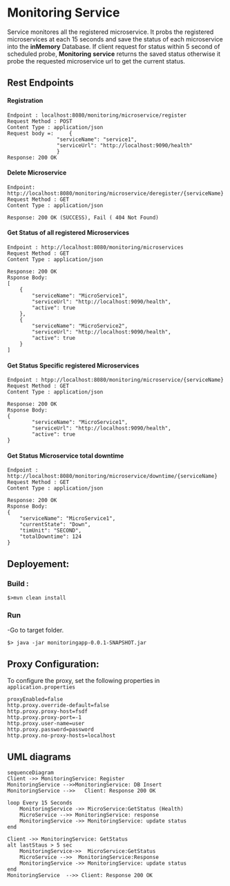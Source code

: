 # Monitoring Service
Service monitores all the registered microservice. It probs the registered microservices at each 15 seconds and save the status of each microservice into the **inMemory** Database. If client request for status within 5 second of scheduled probe, **Monitoring** **service** returns the saved status otherwise it probe the requested microservice url to get the current status.

## Rest Endpoints
#### Registration
	Endpoint : localhost:8080/monitoring/microservice/register
	Request Method : POST
	Content Type : application/json
	Request body =: 	{
					"serviceName": "service1",
					"serviceUrl": "http://localhost:9090/health"
					}
	Response: 200 OK

#### Delete Microservice
	Endpoint: http://localhost:8080/monitoring/microservice/deregister/{serviceName}
	Request Method : GET
	Content Type : application/json
	
	Response: 200 OK (SUCCESS), Fail ( 404 Not Found)
	

#### Get Status of all registered Microservices
		
	Endpoint : http://localhost:8080/monitoring/microservices
	Request Method : GET
	Content Type : application/json

	Response: 200 OK
	Rsponse Body:
	[
	    {
	        "serviceName": "MicroService1",
	        "serviceUrl": "http://localhost:9090/health",
	        "active": true
	    },
	    {
	        "serviceName": "MicroService2",
	        "serviceUrl": "http://localhost:9090/health",
	        "active": true
	    }
	]
		
#### Get Status Specific registered Microservices
		
	Endpoint : htpp://localhost:8080/monitoring/microservice/{serviceName}
	Request Method : GET
	Content Type : application/json

	Response: 200 OK
	Rsponse Body:
	{
	        "serviceName": "MicroService1",
	        "serviceUrl": "http://localhost:9090/health",
	        "active": true
	}
		
#### Get Status Microservice total downtime
		
	Endpoint : http://localhost:8080/monitoring/microservice/downtime/{serviceName}
	Request Method : GET
	Content Type : application/json

	Response: 200 OK
	Rsponse Body:
	{
	    "serviceName": "MicroService1",
	    "currentState": "Down",
	    "timUnit": "SECOND",
	    "totalDowntime": 124
	}

## Deployement:
### Build :
	$>mvn clean install
### Run
-Go to target folder.		
					
	$> java -jar monitoringapp-0.0.1-SNAPSHOT.jar  	

## Proxy Configuration:
To configure the proxy, set the following properties in `application.properties`
			
	proxyEnabled=false
	http.proxy.override-default=false
	http.proxy.proxy-host=fsdf
	http.proxy.proxy-port=-1
	http.proxy.user-name=user
	http.proxy.password=password
	http.proxy.no-proxy-hosts=localhost


## UML diagrams

```mermaid
sequenceDiagram
Client ->> MonitoringService: Register
MonitoringService -->>MonitoringService: DB Insert
MonitoringService -->>   Client: Response 200 OK

loop Every 15 Seconds
	MonitoringService ->> MicroService:GetStatus (Health)
	MicroService -->> MonitoringService: response 
	MonitoringService ->> MonitoringService: update status
end

Client ->> MonitoringService: GetStatus
alt lastStaus > 5 sec 
	MonitoringService->>  MicroService:GetStatus
	MicroService -->>  MonitoringService:Response 
	MonitoringService ->> MonitoringService: update status 
end
MonitoringService  -->> Client: Response 200 OK
```
